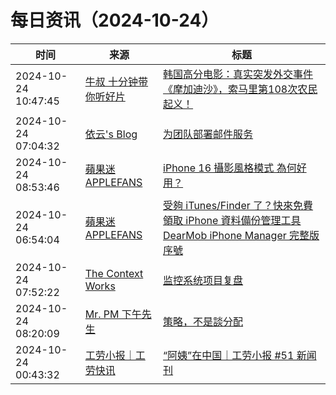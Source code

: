 ﻿# 每日资讯（2024-10-24）

|时间|来源|标题|
|---|---|---|
|2024-10-24 10:47:45|[牛叔 十分钟带你听好片](https://getpodcast.xyz/data/ximalaya/11534451.xml)|[韩国高分电影：真实突发外交事件《摩加迪沙》，索马里第108次农民起义！](https://www.ximalaya.com/sound/768172233)|
|2024-10-24 07:04:32|[依云's Blog](https://blog.lilydjwg.me/feed)|[为团队部署邮件服务](https://blog.lilydjwg.me/posts/216887.html)|
|2024-10-24 08:53:46|[蘋果迷 APPLEFANS](https://applefans.today/feed/)|[iPhone 16 攝影風格模式 為何好用？](https://applefans.today/2024-10-iphone-16-photographic-styles/)|
|2024-10-24 06:54:04|[蘋果迷 APPLEFANS](https://applefans.today/feed/)|[受夠 iTunes/Finder 了？快來免費領取 iPhone 資料備份管理工具 DearMob iPhone Manager 完整版序號](https://applefans.today/2024-10-dearmob-iphone-manager-iphone-backp-and-recovery/)|
|2024-10-24 07:52:22|[The Context Works](https://www.sund.site/index.xml)|[监控系统项目复盘](https://sund.site/posts/2024/metrics-project-retro/)|
|2024-10-24 08:20:09|[Mr. PM 下午先生](http://mrpm.cc/?feed=rss2)|[策略，不是談分配](https://mrpm.cc/?p=1690)|
|2024-10-24 00:43:32|[工劳小报｜工劳快讯](https://newsletter.laborinfocn.com/rss)|[“阿姨”在中国｜工劳小报 #51 新闻刊](https://feed.laborinfocn7.com/issue51-news/)|
